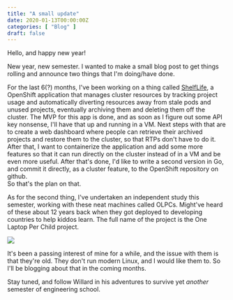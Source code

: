 ```yaml
---
title: "A small update"
date: 2020-01-13T00:00:00Z
categories: [ "Blog" ]
draft: false
---
```


Hello, and happy new year!

New year, new semester. I wanted to make a small blog post to get things
rolling and announce two things that I\'m doing/have done.

For the last 6(?) months, I\'ve been working on a thing called
[ShelfLife](https://www.github.com/willnilges/shelflife), a OpenShift
application that manages cluster resources by tracking project usage and
automatically diverting resources away from stale pods and unused
projects, eventually archiving them and deleting them off the cluster.
The MVP for this app is done, and as soon as I figure out some API key
nonsense, I\'ll have that up and running in a VM. Next steps with that
are to create a web dashboard where people can retrieve their archived
projects and restore them to the cluster, so that RTPs don\'t have to do
it. After that, I want to containerize the application and add some more
features so that it can run directly on the cluster instead of in a VM
and be even more useful. After that\'s done, I\'d like to write a second
version in Go, and commit it directly, as a cluster feature, to the
OpenShift repository on github.\
So that\'s the plan on that.

As for the second thing, I\'ve undertaken an independent study this
semester, working with these neat machines called OLPCs. Might\'ve heard
of these about 12 years back when they got deployed to developing
countries to help kiddos learn. The full name of the project is the One
Laptop Per Child project.

![](https://upload.wikimedia.org/wikipedia/commons/b/b1/LaptopOLPC_a.jpg)

It\'s been a passing interest of mine for a while, and the issue with
them is that they\'re old. They don\'t run modern Linux, and I would
like them to. So I\'ll be blogging about that in the coming months.

Stay tuned, and follow Willard in his adventures to survive yet
*another* semester of engineering school.
